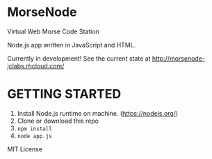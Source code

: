 # MorseNode
Virtual Web Morse Code Station 

Node.js app written in JavaScript and HTML.

Currently in development!
See the current state at http://morsenode-jclabs.rhcloud.com/

GETTING STARTED
===============
1. Install Node.js runtime on machine. (https://nodejs.org/)
2. Clone or download this repo
2. `npm install`
3. `node app.js`

MIT License
